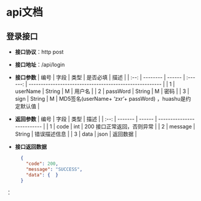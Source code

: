 # api文档

## 登录接口
  - **接口协议**：http post

  - **接口地址**：/api/login

  - **接口参数**
    | 编号 | 字段     | 类型   | 是否必填 | 描述                                                    |
    | :--: | -------- | ------ | :------: | ------------------------------------------------------- |
    |  1   | userName | String |    M     | 用户名                                                  |
    |  2   | passWord | String |    M     | 密码                                                    |
    |  3   | sign     | String |    M     | MD5签名(userName+ ‘zxr’+ passWord)  ，huashu是约定默认值 |
    
  - **返回参数**
    | 编号 | 字段    | 类型   | 描述                       |
    | :--: | ------- | ------ | -------------------------- |
    |  1   | code    | int    | 200 接口正常返回，否则异常 |
    |  2   | message | String | 错误描述信息               |
    |  3   | data    | json   | 返回数据                   |
    
  - **接口返回数据**
    ```json
      {
        "code": 200,
        "message": "SUCCESS",
        "data": {  } 
      }
    ```



：



